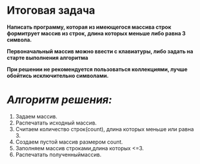 # Итоговая задача

**Написать программу, которая из имеющегося массива строк формитрует массив из строк, длина которых меньше либо равна 3 символа.** 

**Первоначальный массив можно ввести с клавиатуры, либо задать на старте выполнения алгоритма**

__При  решении не рекомендуется пользоваться коллекциями, лучше обойтись исключительно символами.__

# *Алгоритм решения:*
1. Задаем массив.
2. Распечатать исходный массив.
3. Считаем количество строк(count), длина которых меньше или равна 3.
4. Создаем пустой массив размером count.
4. Заполняем массив строками,длина которых <=3.
5. Распечатать полученныймассив.
